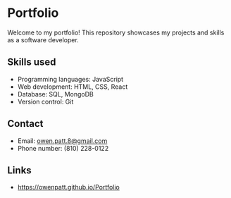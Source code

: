 # Portfolio

Welcome to my portfolio! This repository showcases my projects and skills as a software developer.

## Skills used

- Programming languages: JavaScript
- Web development: HTML, CSS, React
- Database: SQL, MongoDB
- Version control: Git

## Contact

- Email: owen.patt.8@gmail.com
- Phone number: (810) 228-0122

## Links

- https://owenpatt.github.io/Portfolio
